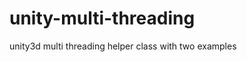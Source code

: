 unity-multi-threading
=====================

unity3d multi threading helper class with two examples
